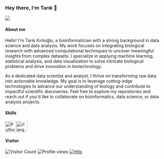 ### Hey there, I'm Tarık 👋

<img src="https://sfvideo.blob.core.windows.net/sitefinity/images/default-source/community-blog-images/post-hero-images/21_idt_blog_types-of-sequencing_a_840x300.png?sfvrsn=f971e407_0">

#### About me

Hello! I'm Tarık Kırlıoğlu, a bioinformatician with a strong background in data science and data analysis. My work focuses on integrating biological research with advanced computational techniques to uncover meaningful insights from complex datasets. I specialize in applying machine learning, statistical analysis, and data visualization to solve intricate biological problems and drive innovation in biotechnology.

As a dedicated data scientist and analyst, I thrive on transforming raw data into actionable knowledge. My goal is to leverage cutting-edge technologies to advance our understanding of biology and contribute to impactful scientific discoveries. Feel free to explore my repositories and reach out if you'd like to collaborate on bioinformatics, data science, or data analysis projects.

#### Skills

<p align="left">
<a href="https://www.python.org/" target="_blank" rel="noreferrer"><img src="https://raw.githubusercontent.com/danielcranney/readme-generator/main/public/icons/skills/python-colored.svg" width="36" height="36" alt="Python" /></a><a href="https://www.r-project.org/" target="_blank" rel="noreferrer"><img src="https://raw.githubusercontent.com/danielcranney/readme-generator/main/public/icons/skills/rlang-colored.svg" width="36" height="36" alt="rlang" /></a>
</p>

#### Visitor
![Visitor Count](https://profile-counter.glitch.me/tarik-kirlioglu/count.svg)
![Profile views](https://visitor-badge.laobi.icu/badge?page_id=tarik-kirlioglu.tarik-kirlioglu)
[![Hits](https://hits.seeyoufarm.com/api/count/incr/badge.svg?url=https%3A%2F%2Fgithub.com%2Ftarik-kirlioglu&count_bg=%2379C83D&title_bg=%23555555&icon=&icon_color=%23E7E7E7&title=Profile%20Views&edge_flat=false)](https://hits.seeyoufarm.com)












